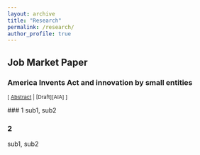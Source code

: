 ```yaml
---
layout: archive
title: "Research"
permalink: /research/
author_profile: true
---
```


## Job Market Paper

### America Invents Act and innovation by small entities 
<small>[ <a href="#/" onclick="visib('AIA')">Abstract</a> | [Draft][AIA] ] </small>

<div id="design-based" style="display: none; text-align: justify; line-height: 1.2" ><small>
text
</small><br><br/></div>
### 1
sub1, sub2

### 2
sub1, sub2